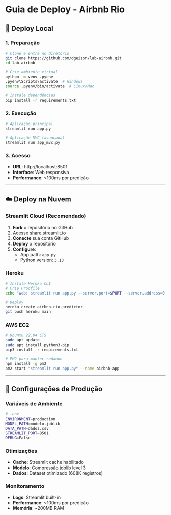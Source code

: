 # Guia de Deploy - Airbnb Rio

## 🚀 Deploy Local

### 1. Preparação
```bash
# Clone e entre no diretório
git clone https://github.com/dgeison/lab-airbnb.git
cd lab-airbnb

# Crie ambiente virtual
python -m venv .pyenv
.pyenv\Scripts\activate  # Windows
source .pyenv/bin/activate  # Linux/Mac

# Instale dependências
pip install -r requirements.txt
```

### 2. Execução
```bash
# Aplicação principal
streamlit run app.py

# Aplicação MVC (avançada)
streamlit run app_mvc.py
```

### 3. Acesso
- **URL**: http://localhost:8501
- **Interface**: Web responsiva
- **Performance**: <100ms por predição

---

## ☁️ Deploy na Nuvem

### Streamlit Cloud (Recomendado)

1. **Fork** o repositório no GitHub
2. Acesse [share.streamlit.io](https://share.streamlit.io)
3. **Conecte** sua conta GitHub
4. **Deploy** o repositório
5. **Configure**:
   - App path: `app.py`
   - Python version: `3.13`

### Heroku

```bash
# Instale Heroku CLI
# Crie Procfile
echo "web: streamlit run app.py --server.port=$PORT --server.address=0.0.0.0" > Procfile

# Deploy
heroku create airbnb-rio-predictor
git push heroku main
```

### AWS EC2

```bash
# Ubuntu 22.04 LTS
sudo apt update
sudo apt install python3-pip
pip3 install -r requirements.txt

# PM2 para manter rodando
npm install -g pm2
pm2 start "streamlit run app.py" --name airbnb-app
```

---

## 🔧 Configurações de Produção

### Variáveis de Ambiente
```bash
# .env
ENVIRONMENT=production
MODEL_PATH=modelo.joblib
DATA_PATH=dados.csv
STREAMLIT_PORT=8501
DEBUG=False
```

### Otimizações
- **Cache**: Streamlit cache habilitado
- **Modelo**: Compressão joblib level 3
- **Dados**: Dataset otimizado (608K registros)

### Monitoramento
- **Logs**: Streamlit built-in
- **Performance**: <100ms por predição
- **Memória**: ~200MB RAM